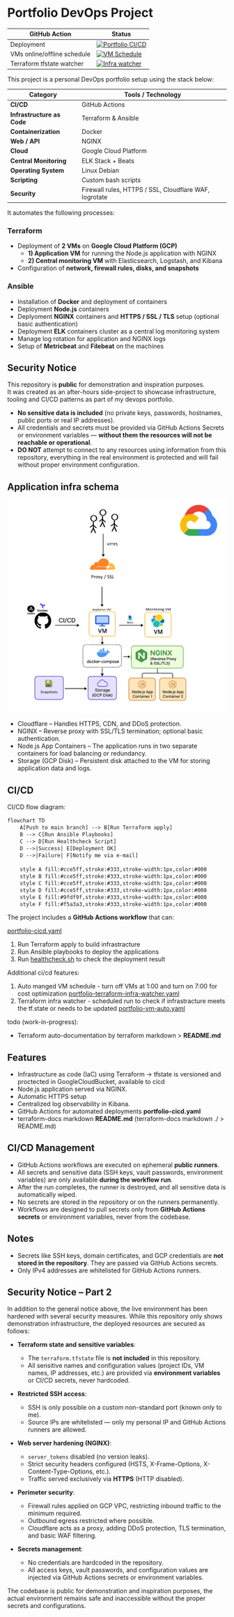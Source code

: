 # Portfolio DevOps Project

| GitHub Action                  | Status |
|-------------------------------|-------|
| Deployment     | [![Portfolio CI/CD](https://github.com/hkarol-10/PROD-portfolio-devops-project/actions/workflows/portfolio-cicd.yaml/badge.svg)](https://github.com/hkarol-10/PROD-portfolio-devops-project/actions/workflows/portfolio-cicd.yaml) |
| VMs online/offline schedule | [![VM Schedule](https://github.com/hkarol-10/PROD-portfolio-devops-project/actions/workflows/portfolio-vm-auto.yaml/badge.svg)](https://github.com/hkarol-10/PROD-portfolio-devops-project/actions/workflows/portfolio-vm-auto.yaml) |
| Terraform tfstate watcher | [![Infra watcher](https://github.com/hkarol-10/PROD-portfolio-devops-project/actions/workflows/portfolio-terrraform-infra-watcher.yaml/badge.svg)](https://github.com/hkarol-10/PROD-portfolio-devops-project/actions/workflows/portfolio-terrraform-infra-watcher.yaml) |


This project is a personal DevOps portfolio setup using the stack below:

| Category                     | Tools / Technology |
|-------------------------------|------------------|
| **CI/CD**                     | GitHub Actions |
| **Infrastructure as Code**    | Terraform & Ansible |
| **Containerization**          | Docker |
| **Web / API**                 | NGINX |
| **Cloud**                     | Google Cloud Platform |
| **Central Monitoring**        | ELK Stack + Beats |
| **Operating System**          | Linux Debian |
| **Scripting**                 | Custom bash scripts |
| **Security**                  | Firewall rules, HTTPS / SSL, Cloudflare WAF, logrotate |


It automates the following processes:

### Terraform
- Deployment of **2 VMs** on **Google Cloud Platform (GCP)**  
  - **1) Application VM** for running the Node.js application with NGINX  
  - **2) Central monitoring VM** with Elasticsearch, Logstash, and Kibana  
- Configuration of **network, firewall rules, disks, and snapshots** 

### Ansible
- Installation of **Docker** and deployment of containers  
- Deployment **Node.js** containers 
- Deplyoment **NGINX** containers and **HTTPS / SSL / TLS** setup (optional basic authentication)
- Deployment **ELK** containers cluster as a central log monitoring system  
- Manage log rotation for application and NGINX logs  
- Setup of **Metricbeat** and **Filebeat** on the machines

## Security Notice

This repository is **public** for demonstration and inspiration purposes.  
It was created as an after-hours side-project to showcase infrastructure, tooling and CI/CD patterns as part of my devops portfolio.

- **No sensitive data is included** (no private keys, passwords, hostnames, public ports or real IP addresses).  
- All credentials and secrets must be provided via GitHub Actions Secrets or environment variables — **without them the resources will not be reachable or operational**.  
- **DO NOT** attempt to connect to any resources using information from this repository, everything in the real environment is protected and will fail without proper environment configuration.

## Application infra schema

![Infrastructure Diagram](nodeApp/public/images/infra_picture.png)

- Cloudflare – Handles HTTPS, CDN, and DDoS protection.
- NGINX – Reverse proxy with SSL/TLS termination; optional basic authentication.
- Node.js App Containers – The application runs in two separate containers for load balancing or redundancy.
- Storage (GCP Disk) – Persistent disk attached to the VM for storing application data and logs.

## CI/CD

CI/CD flow diagram:

```mermaid
flowchart TD
    A[Push to main branch] --> B[Run Terraform apply]
    B --> C[Run Ansible Playbooks]
    C --> D[Run Healthcheck Script]
    D -->|Success| E[Deployment OK]
    D -->|Failure| F[Notify me via e-mail]

    style A fill:#cce5ff,stroke:#333,stroke-width:1px,color:#000
    style B fill:#cce5ff,stroke:#333,stroke-width:1px,color:#000
    style C fill:#cce5ff,stroke:#333,stroke-width:1px,color:#000
    style D fill:#cce5ff,stroke:#333,stroke-width:1px,color:#000
    style E fill:#9fdf9f,stroke:#333,stroke-width:1px,color:#000
    style F fill:#f5a3a3,stroke:#333,stroke-width:1px,color:#000
```

The project includes a **GitHub Actions workflow** that can:

[portfolio-cicd.yaml](.github/workflows/portfolio-cicd.yaml)
  1. Run Terraform apply to build infrastracture
  2. Run Ansible playbooks to deploy the applications 
  3. Run [healthcheck.sh](.github/scripts/healthcheck.sh) to check the deployment result 

Additional ci/cd features:
  1. Auto manged VM schedule - turn off VMs at 1:00 and turn on 7:00 for cost optimization [portfolio-terraform-infra-watcher.yaml](.github/workflows/portfolio-terraform-infra-watcher.yaml)
  2. Terraform infra watcher - scheduled run to check if infrastracture meets the tf.state or needs to be updated [portfolio-vm-auto.yaml](.github/workflows/portfolio-vm-auto.yaml)


todo (work-in-progress):
- Terraform auto-documentation by terraform markdown > **README.md**

## Features

- Infrastructure as code (IaC) using Terraform -> tfstate is versioned and proctected in GoogleCloudBucket, available to cicd
- Node.js application served via NGINX.
- Automatic HTTPS setup 
- Centralized log observability in Kibana.
- GitHub Actions for automated deployments **portfolio-cicd.yaml**
- terraform-docs markdown **README.md** (terraform-docs markdown ./ > README.md)

## CI/CD Management

- GitHub Actions workflows are executed on ephemeral **public runners**.  
- All secrets and sensitive data (SSH keys, vault passwords, environment variables) are only available **during the workflow run**.  
- After the run completes, the runner is destroyed, and all sensitive data is automatically wiped.  
- No secrets are stored in the repository or on the runners permanently.  
- Workflows are designed to pull secrets only from **GitHub Actions secrets** or environment variables, never from the codebase.

## Notes

- Secrets like SSH keys, domain certificates, and GCP credentials are **not stored in the repository**. They are passed via GitHub Actions secrets.
- Only IPv4 addresses are whitelisted for GitHub Actions runners.

## Security Notice – Part 2

In addition to the general notice above, the live environment has been hardened with several security measures. While this repository only shows demonstration infrastructure, the deployed resources are secured as follows:

- **Terraform state and sensitive variables**:  
  - The `terraform.tfstate` file is **not included** in this repository.  
  - All sensitive names and configuration values (project IDs, VM names, IP addresses, etc.) are provided via **environment variables** or CI/CD secrets, never hardcoded.

- **Restricted SSH access**:  
  - SSH is only possible on a custom non-standard port (known only to me).  
  - Source IPs are whitelisted — only my personal IP and GitHub Actions runners are allowed.  

- **Web server hardening (NGINX)**:  
  - `server_tokens` disabled (no version leaks).  
  - Strict security headers configured (HSTS, X-Frame-Options, X-Content-Type-Options, etc.).  
  - Traffic served exclusively via **HTTPS** (HTTP disabled).  

- **Perimeter security**:  
  - Firewall rules applied on GCP VPC, restricting inbound traffic to the minimum required.  
  - Outbound egress restricted where possible.  
  - Cloudflare acts as a proxy, adding DDoS protection, TLS termination, and basic WAF filtering.  

- **Secrets management**:  
  - No credentials are hardcoded in the repository.  
  - All access keys, vault passwords, and configuration values are injected via GitHub Actions secrets or environment variables. 

The codebase is public for demonstration and inspiration purposes, the actual environment remains safe and inaccessible without the proper secrets and configurations.